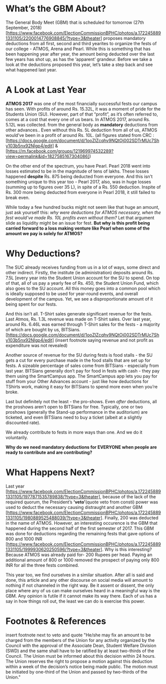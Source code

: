 <!-- TITLE: Abc -->
<!-- SUBTITLE: A quick summary of Abc -->

# What’s the GBM About?
The General Body Meet (GBM) that is scheduled for tomorrow (27th September, 2018) [https://www.facebook.com/ElectionCommissionBPHC/photos/a.1722458891331105/2200014776908845/?type=3&theater] proposes mandatory deductions from all first, second and third yearites to organize the fests of our college - ATMOS, Arena and Pearl. While this is something that has been happening year after year, the amount being deducted over the last few years has shot up, as has the ‘apparent’ grandeur. Before we take a look at the deductions proposed this year, let’s take a step back and see what happened last year. 

# A Look at Last Year
**ATMOS 2017** was one of the most financially successful fests our campus has seen. With profits of around Rs. 15.32L, it was a moment of pride for the Students Union (SU). However, part of that “profit”, as it’s often referred to, comes at a cost that every one of us bears. In ATMOS 2017, around Rs. 5.12L was collected. from the general body as **mandatory** deductions from other advances.. Even without this Rs. 5L deduction from all of us, ATMOS would’ve been in a profit of around Rs. 10L. (all figures stated from CRC : [https://docs.google.com/document/d/1ooZlZcqhv9NQtOj002SDTrMUc7Shy103b5nx92Nlgp4/edit] & [https://m.facebook.com/groups/121969974532289?view=permalink&id=1827585167304086]) 

On the other end of the spectrum, you have Pearl. Pearl 2018 went into losses estimated to be in the magnitude of tens of lakhs. These losses happened **despite** Rs. 875 being deducted from everyone. And this isn’t something unique to this year too - Pearl 2017, also, was in huge losses (summing up to figures over 35 L), in spite of a Rs. 550 deduction. Inspite of Rs. 300 more being deducted from everyone in Pearl 2018, it still failed to break even.

While today a few hundred bucks might not seem like that huge an amount, just ask yourself this: *why were deductions for ATMOS necessary, when the fest would’ve made Rs. 10L profits even without them?* Let that argument slide as liquidity might be an issue for fest. **But why is this profit being carried forward to a loss making venture like Pearl when some of the amount we pay is solely for ATMOS?**


# Why Deductions?
The SUC already receives funding from us in a lot of ways, some direct and other indirect. Firstly, the institute (ie administration) deposits around Rs. 7.5L [every year into the Student Union account for the SU to spend. On top of that, all of us pay a yearly fee of Rs. 450, the Student Union Fund, which also goes to the SU account. All this money goes into a common pool which is ideally supposed to be used for year-round events, and overall development of the campus. Yet, we see a disproportionate amount of it being spent for our fests. 

And this isn’t all. T-Shirt sales generate significant revenue for the fests. Last Atmos, Rs. 1.3L revenue was made on T-Shirt sales. Over last year, around Rs. 6.46L was earned through T-Shirt sales for the fests - a majority of which are bought by us, BITSians. [https://docs.google.com/document/d/1ooZlZcqhv9NQtOj002SDTrMUc7Shy103b5nx92Nlgp4/edit] (insert footnote saying revenue and not profit as expenditure was not revealed)

Another source of revenue for the SU during fests is food stalls - the SU gets a cut for every purchase made in the food stalls that are set up for fests. A sizeable percentage of sales come from BITSians - especially from last year. BITSians generally don’t pay for food in fests with cash - they pay them using the SmartCampus app. The SmartCampus app lets you pay for stuff from your Other Advances account - just like how deductions for TShirts work, making it easy for BITSians to spend more even when you’re broke.

Last but definitely not the least - the pro-shows. Even *after* deductions, all the proshows aren’t open to BITSians for free. Typically, one or two proshows (generally the Stand-up performance in the auditorium) are ticketed, and even BITSians need to buy a ticket (albeit at a slightly discounted rate). 

We already contribute to fests in more ways than one. And we do it voluntarily. 

**Why do we need mandatory deductions for EVERYONE when people are ready to contribute and are contributing?**

# What Happens Next?


Last year [https://www.facebook.com/ElectionCommissionBPHC/photos/a.1722458891331105/1977871535789838/?type=3&theater], because of the lack of the required quorum, the President’s **‘veto’**(quote veto from consti) power was used to deduct the necessary causing distraught and another GBM [https://www.facebook.com/ElectionCommissionBPHC/photos/a.1722458891331105/1980889525488039/?type=3&theater]. Finally, 200 was deducted in the name of ATMOS. However, an interesting occurence is the GBM that happened during the second half of the first semester of 2017. This GBM was done for deductions regarding the remaining fests that gave options of 800 and 1000 INR [https://www.facebook.com/ElectionCommissionBPHC/photos/a.1722458891331105/1999930620250596/?type=3&theater]. Why is this interesting? Because ATMOS was already paid for- 200 Rupees per head. Paying an additional amount of 800 or 1000 removed the prospect of paying only 800 INR for all the three fests combined.

This year too, we find ourselves in a similar situation. After all is said and done, this article and any other discourse on social media will amount to nothing if not channeled in the right way. Be it assent or dissent, the only place where any of us can make ourselves heard in a meaningful way is the GBM. Any opinion is futile if it cannot make its way there. Each of us has a say in how things roll out, the least we can do is exercise this power.


# Footnotes & References
insert footnote next to veto and quote "He/she may fix an amount to be charged from the members of the Union for any activity organized by the Council with the approval of the Associate Dean, Student Welfare Division (SWD) and the same shall have to be ratified by at least two-thirds of the Council. The Union must be informed about this decision within 24 hours. The Union reserves the right to propose a motion against this deduction within a week of the decision’s notice being made public. The motion must be initiated by one-third of the Union and passed by two-thirds of the Union."









